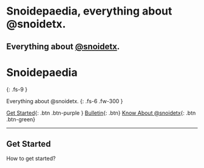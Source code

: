 # Snoidepaedia, everything about @snoidetx.
## Everything about [@snoidetx](https://snoidetx.github.io/).

# Snoidepaedia
{: .fs-9 }

Everything about @snoidetx.
{: .fs-6 .fw-300 }

[Get Started](){: .btn .btn-purple }  [Bulletin](){: .btn}  [Know About @snoidetx](https://snoidetx.github.io/){: .btn .btn-green}

---

## Get Started

How to get started?
